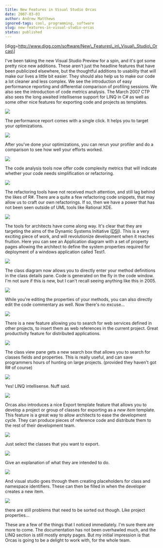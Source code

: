 ```yaml
---
title: New Features in Visual Studio Orcas
date: 2007-03-03
author: Andrew Matthews
ignored-tags: cool, programming, software
slug: new-features-in-visual-studio-orcas
status: published
---
```


\[digg=http://www.digg.com/software/New\_Features\_in\_Visual\_Studio\_Orcas\]

I've been taking the new Visual Studio Preview for a spin, and it's got some pretty nice new additions. These aren't just the headline features that have been publicized elsewhere, but the thoughtful additions to usability that will make our lives a little bit easier. They should also help us to make our code a lot cleaner and less complex. We see the introduction of easy performance reporting and differential comparison of profiling sessions. We also see the introduction of code metrics analysis. The March 2007 CTP also sees the long awaited intellisense support for LINQ in C\# as well as some other nice features for exporting code and projects as templates.

![](http://farm1.static.flickr.com/172/408594508_8afcfddf30.jpg?v=0)

The performance report comes with a single click. It helps you to target your optimizations.

![](http://farm1.static.flickr.com/138/408594815_8eb065aa41.jpg?v=0)

After you've done your optimizations, you can rerun your profiler and do a comparison to see how well your efforts worked.

![](http://farm1.static.flickr.com/176/408594556_b56c2a7373.jpg?v=0)

The code analysis tools now offer code complexity metrics that will indicate whether your code needs simplification or refactoring.

![](http://farm1.static.flickr.com/184/408594845_fb08bca9a7.jpg?v=0)

The refactoring tools have not received much attention, and still lag behind the likes of R\#. There are a quite a few refactoring code snippets, that may allow us to craft our own refactorings. If so, then we have a power that has not been seen outside of UML tools like Rational XDE.

![](http://farm1.static.flickr.com/184/408594459_6cc72d1e37.jpg?v=0)

The tools for architects have come along way. It's clear that they are targeting the aims of the Dynamic Systems Initiative ([DSI](http://www.microsoft.com/windowsserversystem/dsi/default.mspx)). This is a very exciting piece of work, and will revolutionize development when it reaches fruition. Here you can see an Application diagram with a set of property pages allowing the architect to define the system properties required for deployment of a windows application called Test1.

![](http://farm1.static.flickr.com/125/408594887_c32c05b821.jpg?v=0)

The class diagram now allows you to directly enter your method definitions in the class details pane. Code is generated on the fly in the code window. I'm not sure if this is new, but I can't recall seeing anything like this in 2005.

![](http://farm1.static.flickr.com/127/408594784_60b6e4a1b1.jpg?v=0)

While you're editing the properties of your methods, you can also directly edit the code commentary as well. Now there's no excuse…

![](http://farm1.static.flickr.com/176/408594436_cdeb2f8306.jpg?v=0)

There is a new feature allowing you to search for web services defined in other projects, to insert them as web references in the current project. Great productivity feature for distributed applications.

![](http://farm1.static.flickr.com/149/408594907_2c3ac7c23f.jpg?v=0)

The class view pane gets a new search box that allows you to search for classes fields and properties. This is really useful, and can save programmers hours of hunting on large projects. (provided they haven't got R\# of course)

![](http://farm1.static.flickr.com/172/408594769_100e449729.jpg?v=0)

Yes! LINQ intellisense. Nuff said.

![](http://farm1.static.flickr.com/123/408594610_ec509452e9.jpg?v=0)

Orcas also introduces a nice Export template feature that allows you to develop a project or group of classes for exporting as a *new item* template. This feature is a great way to allow architects to ease the development cycle. They can produce pieces of reference code and distribute them to the rest of their development team.

![](http://farm1.static.flickr.com/183/408594650_00deeb5cbd.jpg?v=0)

Just select the classes that you want to export.

![](http://farm1.static.flickr.com/123/408594697_2802b6fe3d.jpg?v=0)

Give an explanation of what they are intended to do.

![](http://farm1.static.flickr.com/43/408594735_d5fa629de3.jpg?v=0)

And visual studio goes through them creating placeholders for class and namespace identifiers. These can then be filled in when the developer creates a new item.

![](http://farm1.static.flickr.com/167/408594586_9815afd310.jpg?v=0)

there are still problems that need to be sorted out though. Like project properties...

These are a few of the things that I noticed immediately. I'm sure there are more to come. The documentation has not been overhawled much, and the LINQ section is still mostly empty pages. But my initial impression is that Orcas is going to be a delight to work with, for the whole team.
